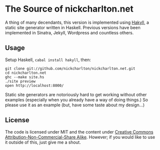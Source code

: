 # The Source of nickcharlton.net

A thing of many decendants, this version is implemented using
[Hakyll](http://jaspervdj.be/hakyll/index.html), a static site generator written 
in Haskell. Previous versions have been implemented in Sinatra, Jekyll, Wordpress 
and countless others.

## Usage

Setup Haskell, `cabal install hakyll`, then:

    git clone git://github.com/nickcharlton/nickcharlton.net.git
    cd nickcharlton.net
    ghc --make site.hs
    ./site preview
    open http://localhost:8000/

Static site generators are notoriously hard to get working without other
examples (especially when you already have a way of doing things.) So please
use it as an example (but, have some taste about my design…)

## License

The code is licensed under MIT and the content under 
[Creative Commons Attribution-Non-Commercial-Share Alike](http://creativecommons.org/licenses/by-nc-sa/2.0/uk/").
However; if you would like to use it outside of this, just give me a shout.

